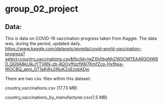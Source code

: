 # group_02_project

## Data:
This is data on COVID-19 vaccination progress taken from Kaggle. The data was, during the period, updated daily. 
https://www.kaggle.com/datasets/gpreda/covid-world-vaccination-progress?select=country_vaccinations.csv&fbclid=IwZXh0bgNhZW0CMTEAAR3OtW8D_QG9A8kUlkJYTV6N-zb-8QOyffgzf9W7KmfZcp-Hxfhpa-WOCBQ_aem_GT1aKjRx2iNuKZoEzxbADw

There are two csv. files within this dataset: 

country_vaccinations.csv (17.73 MB)

country_vaccinations_by_manufacturer.csv(1.5 MB)



